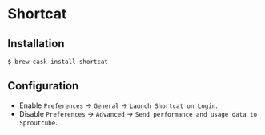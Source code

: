 # Shortcat

## Installation

```ShellSession
$ brew cask install shortcat
```

## Configuration

* Enable `Preferences` → `General` → `Launch Shortcat on Login`.
* Disable `Preferences` → `Advanced` → `Send performance and usage data to Sproutcube`.
